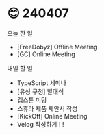 # 😊 240407

오늘 한 일

* \[FreeDobyz] Offline Meeting
* \[GC] Online Meeting

내일 할 일

* TypeScript 세미나
* \[유성 구청] 발대식
* 캡스톤 미팅
* 스휴라 제품 제안서 작성
* \[KickOff] Online Meeting
* Velog 작성하기 ! !
